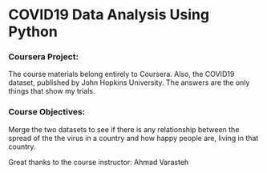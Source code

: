 # COVID19 Data Analysis Using Python

### Coursera Project:

The course materials belong entirely to Coursera. Also, the COVID19 dataset, published by John Hopkins University. The answers are the only things that show my trials.

### Course Objectives:

Merge the two datasets to see if there is any relationship between the spread of the the virus in a country and how happy people are, living in that country.

Great thanks to the course instructor: Ahmad Varasteh
